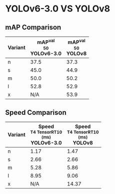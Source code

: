 ---
---
# YOLOv6-3.0 VS YOLOv8

## mAP Comparison

| **Variant** | <center><span style='width: 400px;'>**mAP<sup>val<br>50**<br>**YOLOv6-3.0**</span></center> | <center><span style='width: 400px;'>**mAP<sup>val<br>50**<br>**YOLOv8**</span></center> |
|----|----------------------------------|------------------------------------|
| n | 37.5 | 37.3 |
| s | 45.0 | 44.9 |
| m | 50.0 | 50.2 |
| l | 52.8 | 52.9 |
| x | N/A | 53.9 |

## Speed Comparison

| **Variant** | <center><span style='width: 200px;'>**Speed**<br><sup>T4 TensorRT10<br>(ms)</sup><br>**YOLOv6-3.0**</span></center> | <center><span style='width: 200px;'>**Speed**<br><sup>T4 TensorRT10<br>(ms)</sup><br>**YOLOv8**</span></center> |
|---------|-----------------------|-----------------------|
| n | 1.17 | 1.47 |
| s | 2.66 | 2.66 |
| m | 5.28 | 5.86 |
| l | 8.95 | 9.06 |
| x | N/A | 14.37 |
